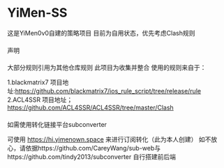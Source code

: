 # YiMen-SS
  
  
   这是YiMen0v0自建的策略项目
  目前为自用状态，优先考虑Clash规则

 ####
 声明 
 ####
 
大部分规则引用为其他仓库规则
此项目为收集并整合
使用的规则来自于：

1.blackmatrix7 项目地址:https://github.com/blackmatrix7/ios_rule_script/tree/release/rule
2.ACL4SSR 项目地址；https://github.com/ACL4SSR/ACL4SSR/tree/master/Clash

 ####
 如需使用转化链接平台subconverter
 
 可使用 https://hi.yimenown.space 来进行订阅转化（此为本人创建）
 如不放心，请依据https://github.com/CareyWang/sub-web与https://github.com/tindy2013/subconverter
 自行搭建前后端
